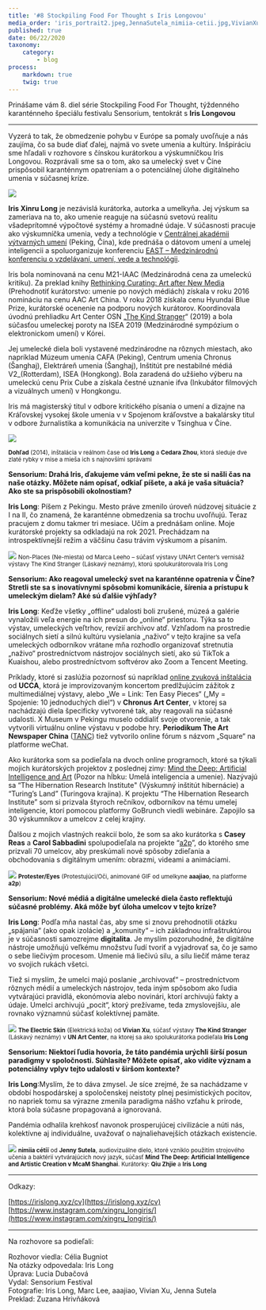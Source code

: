 ```yaml
---
title: '#8 Stockpiling Food For Thought s Iris Longovou'
media_order: 'iris_portrait2.jpeg,JennaSutela_nimiia-cetii.jpg,VivianXu_TheElectricSkin.jpeg,MarcLee_Non-Places.JPG,aaajiao_protester-eyes.png,IrisLong-CedarZhou_Surveillance.jpg'
published: true
date: 06/22/2020
taxonomy:
    category:
        - blog
process:
    markdown: true
    twig: true
---
```


Prinášame vám 8. diel série Stockpiling Food For Thought, týždenného karanténneho špeciálu festivalu Sensorium, tentokrát s **Iris Longovou**

***

Vyzerá to tak, že obmedzenie pohybu v Európe sa pomaly uvoľňuje a nás zaujíma, čo sa bude diať ďalej, najmä vo svete umenia a kultúry. Inšpiráciu sme hľadali v rozhovore s čínskou kurátorkou a výskumníčkou Iris Longovou. Rozprávali sme sa o tom, ako sa umelecký svet v Číne prispôsobil karanténnym opatreniam a o potenciálnej úlohe digitálneho umenia v súčasnej kríze.

![](iris_portrait2.jpeg)
 
**Iris Xinru Long** je nezávislá kurátorka, autorka a umelkyňa. Jej výskum sa zameriava na to, ako umenie reaguje na súčasnú svetovú realitu všadeprítomné výpočtové systémy a hromadné údaje. V súčasnosti pracuje ako výskumníčka umenia, vedy a technológie v [Centrálnej akadémii výtvarných umení](http://www.cafa.edu.cn/en/) (Peking, Čína), kde prednáša o dátovom umení a umelej inteligencii a spoluorganizuje konferenciu [EAST – Medzinárodnú konferenciu o vzdelávaní, umení, vede a technológii](http://east.work/).

Iris bola nominovaná na cenu M21-IAAC (Medzinárodná cena za umeleckú kritiku). Za preklad knihy [Rethinking Curating: Art after New Media](https://mitpress.mit.edu/books/rethinking-curating) (Prehodnotiť kurátorstvo: umenie po nových médiách) získala v roku 2016 nomináciu na cenu AAC Art China. V roku 2018 získala cenu Hyundai Blue Prize, kurátorské ocenenie na podporu nových kurátorov. Koordinovala úvodnú prehliadku Art Center OSN „[The Kind Stranger](http://www.unart.org.cn/en/category/exhibition-list/detail!opening-show)“ (2019) a bola súčasťou umeleckej poroty na ISEA 2019 (Medzinárodné sympózium o elektronickom umení) v Kórei.

Jej umelecké diela boli vystavené medzinárodne na rôznych miestach, ako napríklad Múzeum umenia CAFA (Peking), Centrum umenia Chronus (Šanghaj), Elektráreň umenia (Šanghaj), Inštitút pre nestabilné médiá V2_(Rotterdam), ISEA (Hongkong). Bola zaradená do užšieho výberu na umeleckú cenu Prix Cube a získala čestné uznanie ifva (Inkubátor filmových a vizuálnych umení) v Hongkongu.

Iris má magisterský titul v odbore kritického písania o umení a dizajne na Kráľovskej vysokej škole umenia v v Spojenom kráľovstve a bakalársky titul v odbore žurnalistika a komunikácia na univerzite v Tsinghua v Číne.

![](IrisLong-CedarZhou_Surveillance.jpg)

<small>**Dohľad** (2014), inštalácia v reálnom čase od **Iris Long** a **Cedara Zhou**, ktorá sleduje dve zlaté rybky v mise a mieša ich s najnovšími správami
</small>

**Sensorium: Drahá Iris, ďakujeme vám veľmi pekne, že ste si našli čas na naše otázky. Môžete nám opísať, odkiaľ píšete, a aká je vaša situácia? Ako ste sa prispôsobili okolnostiam?**

**Iris Long**: Píšem z Pekingu. Mesto práve zmenilo úroveň núdzovej situácie z I na II, čo znamená, že karanténne obmedzenia sa trochu uvoľňujú. Teraz pracujem z domu takmer tri mesiace. Učím a prednášam online. Moje kurátorské projekty sa odkladajú na rok 2021. Prechádzam na introspektívnejší režim a väčšinu času trávim výskumom a písaním.
 
 ![](MarcLee_Non-Places.JPG)
<small>Non-Places (Ne-miesta) od Marca Leeho – súčasť výstavy UNArt Center’s vernisáž výstavy The Kind Stranger (Láskavý neznámy), ktorú spolukurátorovala Iris Long</small>

**Sensorium: Ako reagoval umelecký svet na karanténne opatrenia v Číne? Stretli ste sa s inovatívnymi spôsobmi komunikácie, šírenia a prístupu k umeleckým dielam? Aké sú ďalšie výhľady?**

**Iris Long**: Keďže všetky „offline“ udalosti boli zrušené, múzeá a galérie vynaložili veľa energie na ich presun do „online“ priestoru. Týka sa to výstav, umeleckých veľtrhov, revízií archívov atď. Vzhľadom na prostredie sociálnych sietí a silnú kultúru vysielania „naživo“ v tejto krajine sa veľa umeleckých odborníkov vrátane mňa rozhodlo organizovať stretnutia „naživo“ prostredníctvom nástrojov sociálnych sietí, ako sú TikTok a Kuaishou, alebo prostredníctvom softvérov ako Zoom a Tencent Meeting.

Príklady, ktoré si zaslúžia pozornosť sú napríklad [online zvuková inštalácia](https://ucca.org.cn/en/program/ucca-kuaishou-voluntary-garden-online-concert-sonic-cure/) od **UCCA**, ktorá je improvizovaným koncertom predlžujúcim zážitok z multimediálnej výstavy, alebo „We = Link: Ten Easy Pieces“ („My = Spojenie: 10 jednoduchých diel“) v **Chronus Art Center**, v ktorej sa nachádzajú diela špecificky vytvorené tak, aby reagovali na súčasné udalosti. X Museum v Pekingu muselo oddialiť svoje otvorenie, a tak vytvorili virtuálnu online výstavu v podobe hry. **Periodikum The Art Newspaper China** ([TANC](https://www.e-flux.com/announcements/296361/mind-the-deep-artificial-intelligence-and-artistic-creation/)) tiež vytvorilo online fórum s názvom „Square“ na platforme weChat.

Ako kurátorka som sa podieľala na dvoch online programoch, ktoré sa týkali mojich kurátorských projektov z poslednej zimy: [Mind the Deep: Artificial Intelligence and Art](https://www.e-flux.com/announcements/296361/mind-the-deep-artificial-intelligence-and-artistic-creation/) (Pozor na hĺbku: Umelá inteligencia a umenie). Nazývajú sa “The Hibernation Research Institute" (Výskumný inštitút hibernácie) a “Turing’s Land” (Turingova krajina). K projektu “The Hibernation Research Institute” som si prizvala štyroch rečníkov, odborníkov na tému umelej inteligencie, ktorí pomocou platformy GoBrunch viedli webináre. Zapojilo sa 30 výskumníkov a umelcov z celej krajiny.

Ďalšou z mojich vlastných reakcií bolo, že som sa ako kurátorka s **Casey Reas** a **Carol Sabbadini** spolupodieľala na projekte “[a2p](https://a2p.bitmark.com/)”, do ktorého sme prizvali 70 umelcov, aby preskúmali nové spôsoby zdieľania a obchodovania s digitálnym umením: obrazmi, videami a animáciami.

![](aaajiao_protester-eyes.png)
<small>**Protester/Eyes** (Protestujúci/Oči, animované GIF od umelkyne **aaajiao**, na platforme **a2p**)</small>

**Sensorium: Nové médiá a digitálne umelecké diela často reflektujú súčasné problémy. Aká môže byť úloha umelcov v tejto kríze?**

**Iris Long**: Podľa mňa nastal čas, aby sme si znovu prehodnotili otázku „spájania“ (ako opak izolácie) a „komunity“ – ich základnou infraštruktúrou je v súčasnosti samozrejme **digitalita**. Je myslím pozoruhodné, že digitálne nástroje umožňujú veľkému množstvu ľudí tvoriť a vyjadrovať sa, čo je samo o sebe liečivým procesom. Umenie má liečivú silu, a silu liečiť máme teraz vo svojich rukách všetci.

Tiež si myslím, že umelci majú poslanie „archivovať“ – prostredníctvom rôznych médií a umeleckých nástrojov, teda iným spôsobom ako ľudia vytvárajúci pravidlá, ekonómovia alebo novinári, ktorí archivujú fakty a údaje. Umelci archivujú „pocit“, ktorý prežívame, teda zmyslovejšiu, ale rovnako významnú súčasť kolektívnej pamäte.

![](VivianXu_TheElectricSkin.jpeg)
<small>**The Electric Skin** (Elektrická koža) od **Vivian Xu**, súčasť výstavy **The Kind Stranger** (Láskavý neznámy) v **UN Art Center**, na ktorej sa ako spolukurátorka podieľala **Iris Long**</small>

**Sensorium: Niektorí ľudia hovoria, že táto pandémia urýchli širší posun paradigmy v spoločnosti. Súhlasíte? Môžete opísať, ako vidíte význam a potenciálny vplyv tejto udalosti v širšom kontexte?**
 
**Iris Long**:Myslím, že to dáva zmysel. Je síce zrejmé, že sa nachádzame v období hospodárskej a spoločenskej neistoty plnej pesimistických pocitov, no napriek tomu sa výrazne zmenila paradigma nášho vzťahu k prírode, ktorá bola súčasne propagovaná a ignorovaná.
 
Pandémia odhalila krehkosť navonok prosperujúcej civilizácie a núti nás, kolektívne aj individuálne, uvažovať o najnaliehavejších otázkach existencie.

![](JennaSutela_nimiia-cetii.jpg)
<small>**nimiia cétiï** od **Jenny Sutela**, audiovizuálne dielo, ktoré vzniklo použitím strojového učenia a baktérií vytvárajúcich nový jazyk, súčasť **Mind The Deep: Artificial Intelligence and Artistic Creation v McaM Shanghai**. Kurátorky: **Qiu Zhjie** a **Iris Long**</small>
 
---
Odkazy:
 
[https://irislong.xyz/cv](https://irislong.xyz/cv)  
[https://www.instagram.com/xingru_longiris/](https://www.instagram.com/xingru_longiris/)  

***
 
Na rozhovore sa podieľali:

Rozhovor viedla: Célia Bugniot  
Na otázky odpovedala: Iris Long  
Úprava: Lucia Dubačová  
Vydal: Sensorium Festival  
Fotografie: Iris Long, Marc Lee, aaajiao, Vivian Xu, Jenna Sutela  
Preklad: Zuzana Hrivňáková




